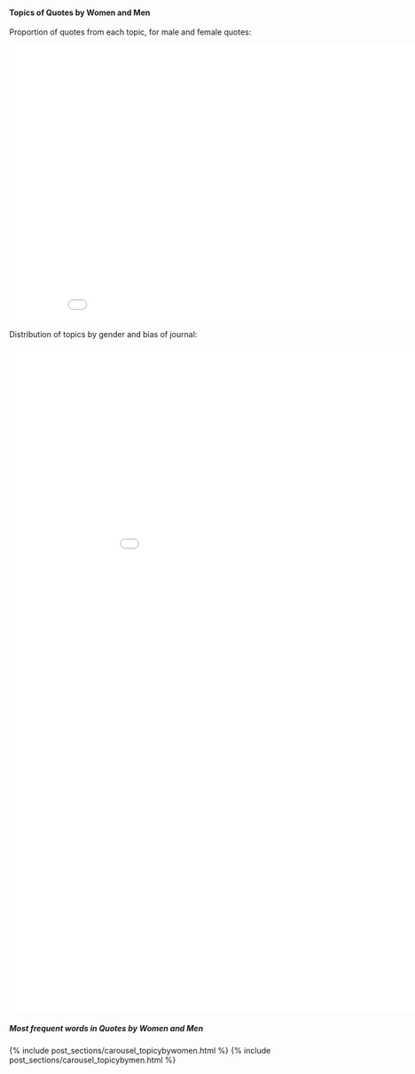 <!-- ---
layout: post
title: "Topics of Quotes by Women"
# subtitle: "because they lacked opposable thumbs and the brainpower to build a space program."
background: ''
--- -->

#### Topics of Quotes by Women and Men

Proportion of quotes from each topic, for male and female quotes:

<iframe width="900" height="500" frameborder="0" scrolling="no" src="//plotly.com/~natasakrco/7.embed"></iframe>

Distribution of topics by gender and bias of journal:

<iframe width="1000" height="1200" frameborder="0" scrolling="no" src="//plotly.com/~natasakrco/26.embed"></iframe>

##### Most frequent words in Quotes by Women and Men

{% include post_sections/carousel_topicybywomen.html %} {% include post_sections/carousel_topicybymen.html %}
